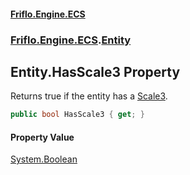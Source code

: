 #### [Friflo.Engine.ECS](index.md 'index')
### [Friflo.Engine.ECS](Friflo.Engine.ECS.md 'Friflo.Engine.ECS').[Entity](Entity.md 'Friflo.Engine.ECS.Entity')

## Entity.HasScale3 Property

Returns true if the entity has a [Scale3](Scale3.md 'Friflo.Engine.ECS.Scale3').

```csharp
public bool HasScale3 { get; }
```

#### Property Value
[System.Boolean](https://docs.microsoft.com/en-us/dotnet/api/System.Boolean 'System.Boolean')